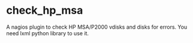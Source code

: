check_hp_msa
============

A nagios plugin to check HP MSA/P2000 vdisks and disks for errors.
You need lxml python library to use it.

